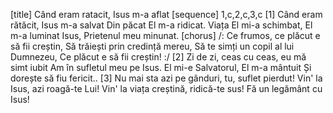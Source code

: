 [title] Când eram ratacit, Isus m-a aflat
[sequence] 1,c,2,c,3,c
[1]
Când eram rătăcit, Isus m-a salvat
Din păcat El m-a ridicat.
Viața El mi-a schimbat, El m-a luminat
Isus, Prietenul meu minunat.
[chorus]
/: Ce frumos, ce plăcut e să fii creștin,
Să trăiești prin credință mereu,
Să te simți un copil al lui Dumnezeu,
Ce plăcut e să fii creștin! :/
[2]
Zi de zi, ceas cu ceas, eu mă simt iubit
Am în sufletul meu pe Isus.
El mi-e Salvatorul,  El m-a mântuit
Și dorește să fiu fericit..
[3]
Nu mai sta azi pe gânduri, tu, suflet pierdut!
Vin' la Isus, azi roagă-te Lui!
Vin' la viața creștină, ridică-te sus!
Fă un legământ cu Isus!

